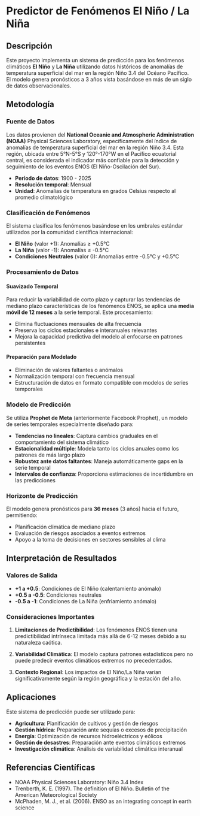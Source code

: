 # Predictor de Fenómenos El Niño / La Niña

## Descripción

Este proyecto implementa un sistema de predicción para los fenómenos climáticos **El Niño** y **La Niña** utilizando datos históricos de anomalías de temperatura superficial del mar en la región Niño 3.4 del Océano Pacífico. El modelo genera pronósticos a 3 años vista basándose en más de un siglo de datos observacionales.

## Metodología

### Fuente de Datos

Los datos provienen del **National Oceanic and Atmospheric Administration (NOAA)** Physical Sciences Laboratory, específicamente del índice de anomalías de temperatura superficial del mar en la región Niño 3.4. Esta región, ubicada entre 5°N-5°S y 120°-170°W en el Pacífico ecuatorial central, es considerada el indicador más confiable para la detección y seguimiento de los eventos ENOS (El Niño-Oscilación del Sur).

- **Período de datos**: 1900 - 2025
- **Resolución temporal**: Mensual
- **Unidad**: Anomalías de temperatura en grados Celsius respecto al promedio climatológico

### Clasificación de Fenómenos

El sistema clasifica los fenómenos basándose en los umbrales estándar utilizados por la comunidad científica internacional:

- **El Niño** (valor +1): Anomalías ≥ +0.5°C
- **La Niña** (valor -1): Anomalías ≤ -0.5°C  
- **Condiciones Neutrales** (valor 0): Anomalías entre -0.5°C y +0.5°C

### Procesamiento de Datos

#### Suavizado Temporal
Para reducir la variabilidad de corto plazo y capturar las tendencias de mediano plazo características de los fenómenos ENOS, se aplica una **media móvil de 12 meses** a la serie temporal. Este procesamiento:

- Elimina fluctuaciones mensuales de alta frecuencia
- Preserva los ciclos estacionales e interanuales relevantes
- Mejora la capacidad predictiva del modelo al enfocarse en patrones persistentes

#### Preparación para Modelado
- Eliminación de valores faltantes o anómalos
- Normalización temporal con frecuencia mensual
- Estructuración de datos en formato compatible con modelos de series temporales

### Modelo de Predicción

Se utiliza **Prophet de Meta** (anteriormente Facebook Prophet), un modelo de series temporales especialmente diseñado para:

- **Tendencias no lineales**: Captura cambios graduales en el comportamiento del sistema climático
- **Estacionalidad múltiple**: Modela tanto los ciclos anuales como los patrones de más largo plazo
- **Robustez ante datos faltantes**: Maneja automáticamente gaps en la serie temporal
- **Intervalos de confianza**: Proporciona estimaciones de incertidumbre en las predicciones

### Horizonte de Predicción

El modelo genera pronósticos para **36 meses** (3 años) hacia el futuro, permitiendo:

- Planificación climática de mediano plazo
- Evaluación de riesgos asociados a eventos extremos
- Apoyo a la toma de decisiones en sectores sensibles al clima

## Interpretación de Resultados

### Valores de Salida
- **+1 a +0.5**: Condiciones de El Niño (calentamiento anómalo)
- **+0.5 a -0.5**: Condiciones neutrales
- **-0.5 a -1**: Condiciones de La Niña (enfriamiento anómalo)

### Consideraciones Importantes

1. **Limitaciones de Predictibilidad**: Los fenómenos ENOS tienen una predictibilidad intrínseca limitada más allá de 6-12 meses debido a su naturaleza caótica.

2. **Variabilidad Climática**: El modelo captura patrones estadísticos pero no puede predecir eventos climáticos extremos no precedentados.

3. **Contexto Regional**: Los impactos de El Niño/La Niña varían significativamente según la región geográfica y la estación del año.

## Aplicaciones

Este sistema de predicción puede ser utilizado para:

- **Agricultura**: Planificación de cultivos y gestión de riesgos
- **Gestión hídrica**: Preparación ante sequías o excesos de precipitación
- **Energía**: Optimización de recursos hidroeléctricos y eólicos
- **Gestión de desastres**: Preparación ante eventos climáticos extremos
- **Investigación climática**: Análisis de variabilidad climática interanual

## Referencias Científicas

- NOAA Physical Sciences Laboratory: Niño 3.4 Index
- Trenberth, K. E. (1997). The definition of El Niño. Bulletin of the American Meteorological Society
- McPhaden, M. J., et al. (2006). ENSO as an integrating concept in earth science